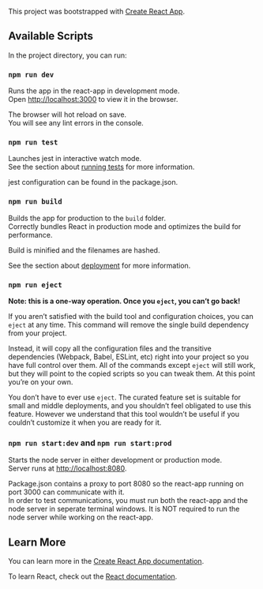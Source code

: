 This project was bootstrapped with [Create React App](https://github.com/facebook/create-react-app).

## Available Scripts

In the project directory, you can run:

### `npm run dev`

Runs the app in the react-app in development mode.<br />
Open [http://localhost:3000](http://localhost:3000) to view it in the browser.

The browser will hot reload on save.<br />
You will see any lint errors in the console.

### `npm run test`

Launches jest in interactive watch mode.<br />
See the section about [running tests](https://facebook.github.io/create-react-app/docs/running-tests) for more information.

jest configuration can be found in the package.json.

### `npm run build`

Builds the app for production to the `build` folder.<br />
Correctly bundles React in production mode and optimizes the build for performance.

Build is minified and the filenames are hashed.

See the section about [deployment](https://facebook.github.io/create-react-app/docs/deployment) for more information.

### `npm run eject`

**Note: this is a one-way operation. Once you `eject`, you can’t go back!**

If you aren’t satisfied with the build tool and configuration choices, you can `eject` at any time. This command will remove the single build dependency from your project.

Instead, it will copy all the configuration files and the transitive dependencies (Webpack, Babel, ESLint, etc) right into your project so you have full control over them. All of the commands except `eject` will still work, but they will point to the copied scripts so you can tweak them. At this point you’re on your own.

You don’t have to ever use `eject`. The curated feature set is suitable for small and middle deployments, and you shouldn’t feel obligated to use this feature. However we understand that this tool wouldn’t be useful if you couldn’t customize it when you are ready for it.

### `npm run start:dev` and `npm run start:prod`

Starts the node server in either development or production mode.<br />
Server runs at [http://localhost:8080](http://localhost:8080).

Package.json contains a proxy to port 8080 so the react-app running on port 3000 can communicate with it.<br/>
In order to test communications, you must run both the react-app and the node server in seperate terminal windows.
It is NOT required to run the node server while working on the react-app.

## Learn More

You can learn more in the [Create React App documentation](https://facebook.github.io/create-react-app/docs/getting-started).

To learn React, check out the [React documentation](https://reactjs.org/).
